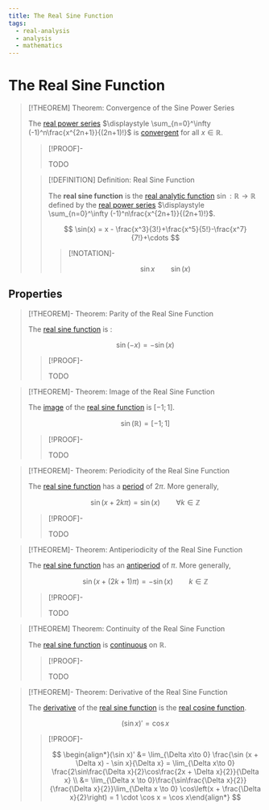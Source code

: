 ```yaml
---
title: The Real Sine Function
tags:
  - real-analysis
  - analysis
  - mathematics
---
```


# The Real Sine Function

>[!THEOREM] Theorem: Convergence of the Sine Power Series
>
>The [real power series](../../Real%20Power%20Series/index.md) $\displaystyle \sum_{n=0}^\infty (-1)^n\frac{x^{2n+1}}{(2n+1)!}$ is [convergent](../../Real%20Power%20Series/Convergence.md) for all $x \in \mathbb{R}$.
>
>>[!PROOF]-
>>
>>TODO
>>
>
>>[!DEFINITION] Definition: Real Sine Function
>>
>>The **real sine function** is the [real analytic function](../Real%20Analytic%20Functions.md) $\sin: \mathbb{R} \to \mathbb{R}$ defined by the [real power series](../../Real%20Power%20Series/index.md) $\displaystyle \sum_{n=0}^\infty (-1)^n\frac{x^{2n+1}}{(2n+1)!}$.
>>
>>$$
>>\sin(x) = x - \frac{x^3}{3!}+\frac{x^5}{5!}-\frac{x^7}{7!}+\cdots
>>$$
>>
>>>[!NOTATION]-
>>>
>>>$$
>>>\sin x \qquad \sin (x)
>>>$$
>>>
>>
>

## Properties

>[!THEOREM]- Theorem: Parity of the Real Sine Function
>
>The [real sine function](Real%20Sine%20Function.md) is [](../Parity.md#^odd-function):
>
>$$
>\sin(-x) = - \sin(x)
>$$
>
>>[!PROOF]-
>>
>>TODO
>>
>

>[!THEOREM]- Theorem: Image of the Real Sine Function
>
>The [image](../../../Functions/Functions.md) of the [real sine function](Real%20Sine%20Function.md) is $[-1;1]$.
>
>$$
>\sin(\mathbb{R}) = [-1;1]
>$$
>
>>[!PROOF]-
>>
>>TODO
>>
>

>[!THEOREM]- Theorem: Periodicity of the Real Sine Function
>
>The [real sine function](Real%20Sine%20Function.md) has a [period](../Periodicity.md) of $2\pi$. More generally,
>
>$$
>\sin (x + 2k\pi) = \sin(x) \qquad \forall k\in\mathbb{Z}
>$$
>
>>[!PROOF]-
>>
>>TODO
>>
>

>[!THEOREM]- Theorem: Antiperiodicity of the Real Sine Function
>
>The [real sine function](Real%20Sine%20Function.md) has an [antiperiod](../Periodicity.md) of $\pi$. More generally,
>
>$$
>\sin (x + (2k+1) \pi) = -\sin(x) \qquad k \in \mathbb{Z}
>$$
>
>>[!PROOF]-
>>
>>TODO
>>
>

>[!THEOREM] Theorem: Continuity of the Real Sine Function
>
>The [real sine function](Real%20Sine%20Function.md) is [continuous](../Continuity.md) on $\mathbb{R}$.
>
>>[!PROOF]-
>>
>>TODO
>>
>

>[!THEOREM]- Theorem: Derivative of the Real Sine Function
>
>The [derivative](../Differentiability.md) of the [real sine function](Real%20Sine%20Function.md) is the [real cosine function](Real%20Cosine%20Function.md).
>
>$$
>(\sin x)' = \cos x
>$$
>
>>[!PROOF]-
>>
>>$$
>>\begin{align*}(\sin x)'  &= \lim_{\Delta x\to 0} \frac{\sin (x + \Delta x) - \sin x}{\Delta x} = \lim_{\Delta x\to 0} \frac{2\sin\frac{\Delta x}{2}\cos\frac{2x + \Delta x}{2}}{\Delta x} \\ &= \lim_{\Delta x \to 0}\frac{\sin\frac{\Delta x}{2}}{\frac{\Delta x}{2}}\lim_{\Delta x \to 0} \cos\left(x + \frac{\Delta x}{2}\right) = 1 \cdot \cos x = \cos x\end{align*}
>>$$
>>
>